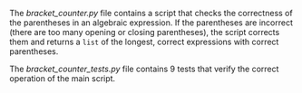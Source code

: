 The *bracket_counter.py* file contains a script that checks the correctness of the parentheses in an algebraic expression. If the parentheses are incorrect (there are too many opening or closing parentheses), the script corrects them and returns a `list` of the longest, correct expressions with correct parentheses.

The *bracket_counter_tests.py* file contains 9 tests that verify the correct operation of the main script.